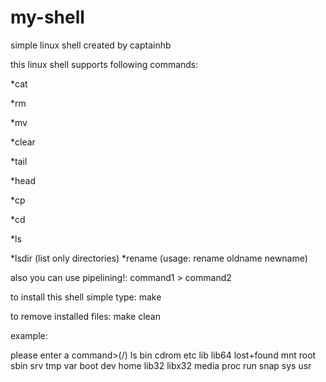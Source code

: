 # my-shell
simple linux shell created by captainhb

this linux shell supports following commands:

*cat

*rm

*mv

*clear

*tail

*head

*cp

*cd

*ls

*lsdir (list only directories)
*rename (usage: rename oldname newname)

also you can use pipelining!:
command1 > command2

to install this shell simple type:
make

to remove installed files:
make clean

example:

please enter a command>(/) ls
bin   cdrom  etc   lib    lib64   lost+found  mnt   root  sbin  srv  tmp  var
boot  dev    home  lib32  libx32  media       proc  run   snap  sys  usr

